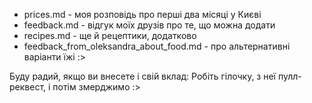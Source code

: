 - prices.md - моя розповідь про перші два місяці у Києві
- feedback.md - відгук моїх друзів про те, що можна додати
- recipes.md - ще й рецептики, додатково
- feedback_from_oleksandra_about_food.md - про альтернативні варіанти їжі :> 

Буду радий, якщо ви внесете і свій вклад:
Робіть гілочку, з неї пулл-реквест, і потім змерджимо :> 
